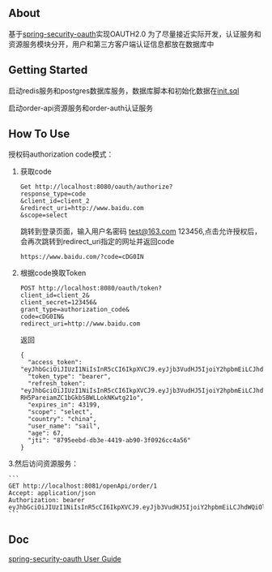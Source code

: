 ## About
基于[spring-security-oauth](https://github.com/spring-projects/spring-security-oauth)实现OAUTH2.0
为了尽量接近实际开发，认证服务和资源服务模块分开，用户和第三方客户端认证信息都放在数据库中

## Getting Started
启动redis服务和postgres数据库服务，数据库脚本和初始化数据在[init.sql](./doc/init.sql)

启动order-api资源服务和order-auth认证服务

## How To Use
授权码authorization code模式：
1. 获取code

	```
	Get http://localhost:8080/oauth/authorize?
	response_type=code
	&client_id=client_2
	&redirect_uri=http://www.baidu.com
	&scope=select
	```
	跳转到登录页面，输入用户名密码 test@163.com 123456,点击允许授权后，会再次跳转到redirect_uri指定的网址并返回code
	
	```
	https://www.baidu.com/?code=cDG0IN
	```

4.  根据code换取Token
	
	```
	POST http://localhost:8080/oauth/token?
	client_id=client_2&
	client_secret=123456&
	grant_type=authorization_code&
	code=cDG0IN&
	redirect_uri=http://www.baidu.com
	```
	返回
	```
	{
	  "access_token": "eyJhbGciOiJIUzI1NiIsInR5cCI6IkpXVCJ9.eyJjb3VudHJ5IjoiY2hpbmEiLCJhdWQiOlsib3BlbmFwaSJdLCJ1c2VyX25hbWUiOiJzYWlsIiwic2NvcGUiOlsic2VsZWN0Il0sImV4cCI6MTU5NjM4MjAyMSwiYXV0aG9yaXRpZXMiOlsiVVNFUiJdLCJqdGkiOiI4Nzk1ZWViZC1kYjNlLTQ0MTktYWI5MC0zZjA5MjZjYzRhNTYiLCJhZ2UiOjY3LCJjbGllbnRfaWQiOiJjbGllbnRfMiJ9.8AqmwEsCbPdFFCezRdmxMOPe3AuuEAl1_yq3AACZtYs",
	  "token_type": "bearer",
	  "refresh_token": "eyJhbGciOiJIUzI1NiIsInR5cCI6IkpXVCJ9.eyJjb3VudHJ5IjoiY2hpbmEiLCJhdWQiOlsib3BlbmFwaSJdLCJ1c2VyX25hbWUiOiJzYWlsIiwic2NvcGUiOlsic2VsZWN0Il0sImF0aSI6Ijg3OTVlZWJkLWRiM2UtNDQxOS1hYjkwLTNmMDkyNmNjNGE1NiIsImV4cCI6MTU5ODkzMDgyMSwiYXV0aG9yaXRpZXMiOlsiVVNFUiJdLCJqdGkiOiI4ODQ0ZWYyYy03NThiLTRhZWItOGMwZi1mNWQzZDM1YTc4MTIiLCJhZ2UiOjY3LCJjbGllbnRfaWQiOiJjbGllbnRfMiJ9.G_BVtkUeJ1-RH5PareiamZC1bGkbSBWLLokNKwtg21o",
	  "expires_in": 43199,
	  "scope": "select",
	  "country": "china",
	  "user_name": "sail",
	  "age": 67,
	  "jti": "8795eebd-db3e-4419-ab90-3f0926cc4a56"
	}
	```
3.然后访问资源服务：
    
    ```
    GET http://localhost:8081/openApi/order/1
    Accept: application/json
    Authorization: bearer eyJhbGciOiJIUzI1NiIsInR5cCI6IkpXVCJ9.eyJjb3VudHJ5IjoiY2hpbmEiLCJhdWQiOlsib3BlbmFwaSJdLCJ1c2VyX25hbWUiOiJzYWlsIiwic2NvcGUiOlsic2VsZWN0Il0sImV4cCI6MTU5NjM4MjAyMSwiYXV0aG9yaXRpZXMiOlsiVVNFUiJdLCJqdGkiOiI4Nzk1ZWViZC1kYjNlLTQ0MTktYWI5MC0zZjA5MjZjYzRhNTYiLCJhZ2UiOjY3LCJjbGllbnRfaWQiOiJjbGllbnRfMiJ9.8AqmwEsCbPdFFCezRdmxMOPe3AuuEAl1_yq3AACZtYs
    ```

## Doc
[spring-security-oauth User Guide](https://projects.spring.io/spring-security-oauth/docs/oauth2.html)